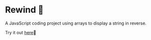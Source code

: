 # Rewind :twisted_rightwards_arrows:
A JavaScript coding project using arrays to display a string in reverse.

Try it out [here](https://rewind-demo.netlify.app/):rocket:
